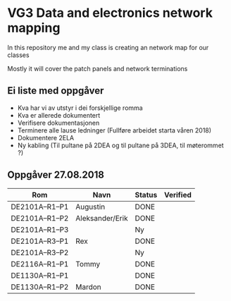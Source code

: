 <h1>VG3 Data and electronics network mapping</h1>

<p>In this repository me and my class is creating an network map for our classes</p>
<p>Mostly it will cover the patch panels and network terminations</p>

## Ei liste med oppgåver 

* Kva har vi av utstyr i dei forskjellige romma
* Kva er allerede dokumentert
* Verifisere dokumentasjonen
* Terminere alle lause ledninger (Fullføre arbeidet starta våren 2018)
* Dokumentere 2ELA
* Ny kabling (Til pultane på 2DEA og til pultane på 3DEA, til møterommet ?)

## Oppgåver 27.08.2018
|Rom          |Navn                 |Status|Verified|
|---          |---                  |---   |--------|
|DE2101A–R1–P1| Augustin            |DONE  ||
|DE2101A–R1–P2| Aleksander/Erik     |DONE  ||
|DE2101A–R1–P3|                     |Ny    ||
|DE2101A–R3–P1| Rex                 |DONE  ||
|DE2101A–R3–P2|                     |Ny    ||
|DE2116A–R1–P1| Tommy               |DONE  ||
|DE1130A–R1–P1|                     |DONE  ||
|DE1130A–R1–P2| Mardon              |DONE  ||
